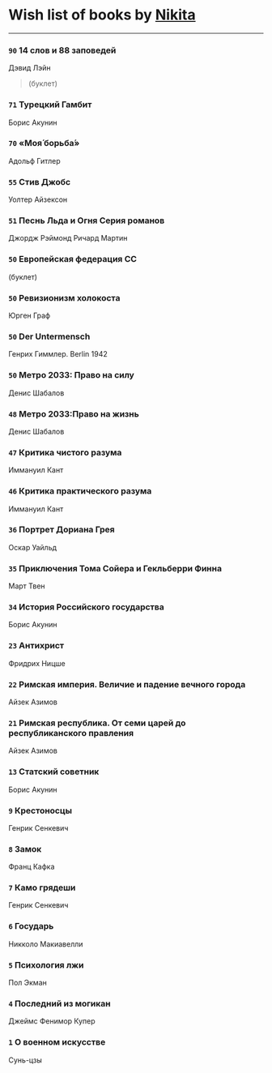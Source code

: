 # Wish list of books by [Nikita](http://vk.com/id100684315)
---

### `90` 14 слов и 88 заповедей
Дэвид Лэйн
> (буклет)

### `71` Турецкий Гамбит
Борис Акунин

### `70` «Моя́ борьба́»
Адольф Гитлер

### `55` Стив Джобс
Уолтер Айзексон

### `51` Песнь Льда и Огня Серия романов
Джордж Рэймонд Ричард Мартин

### `50` Европейская федерация СС
(буклет)

### `50` Ревизионизм холокоста
Юрген Граф

### `50` Der Untermensch
Генрих Гиммлер. Berlin 1942

### `50` Метро 2033: Право на силу
Денис Шабалов

### `48` Метро 2033:Право на жизнь
Денис Шабалов

### `47` Критика чистого разума
Иммануил Кант

### `46` Критика практического разума
Иммануил Кант

### `36` Портрет Дориана Грея
Оскар Уайльд

### `35` Приключения Тома Сойера и Гекльберри Финна
Март Твен

### `34` История Российского государства
Борис Акунин

### `23` Антихрист
Фридрих Ницше

### `22` Римская империя. Величие и падение вечного города
Айзек Азимов

### `21` Римская республика. От семи царей до республиканского правления
Айзек Азимов

### `13` Статский советник
Борис Акунин

### `9` Крестоносцы
Генрик Сенкевич

### `8` Замок
Франц Кафка

### `7` Камо грядеши
Генрик Сенкевич

### `6` Государь
Никколо Макиавелли

### `5` Психология лжи
Пол Экман

### `4` Последний из могикан
Джеймс Фенимор Купер

### `1` О военном искусстве
Сунь-цзы

